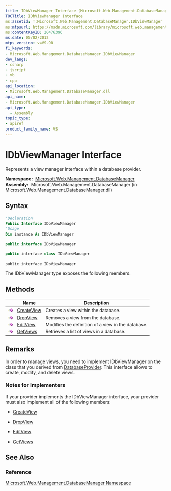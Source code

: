 ```yaml
---
title: IDbViewManager Interface (Microsoft.Web.Management.DatabaseManager)
TOCTitle: IDbViewManager Interface
ms:assetid: T:Microsoft.Web.Management.DatabaseManager.IDbViewManager
ms:mtpsurl: https://msdn.microsoft.com/library/microsoft.web.management.databasemanager.idbviewmanager(v=VS.90)
ms:contentKeyID: 20476396
ms.date: 05/02/2012
mtps_version: v=VS.90
f1_keywords:
- Microsoft.Web.Management.DatabaseManager.IDbViewManager
dev_langs:
- csharp
- jscript
- vb
- cpp
api_location:
- Microsoft.Web.Management.DatabaseManager.dll
api_name:
- Microsoft.Web.Management.DatabaseManager.IDbViewManager
api_type:
  - Assembly
topic_type:
- apiref
product_family_name: VS
---
```


# IDbViewManager Interface

Represents a view manager interface within a database provider.

**Namespace:**  [Microsoft.Web.Management.DatabaseManager](microsoft-web-management-databasemanager-namespace.md)  
**Assembly:**  Microsoft.Web.Management.DatabaseManager (in Microsoft.Web.Management.DatabaseManager.dll)

## Syntax

```vb
'Declaration
Public Interface IDbViewManager
'Usage
Dim instance As IDbViewManager
```

```csharp
public interface IDbViewManager
```

```cpp
public interface class IDbViewManager
```

```jscript
public interface IDbViewManager
```

The IDbViewManager type exposes the following members.

## Methods

||Name|Description|
|--- |--- |--- |
|![Public method](images/Dd566041.pubmethod(en-us,VS.90).gif "Public method")|[CreateView](idbviewmanager-createview-method-microsoft-web-management-databasemanager.md)|Creates a view within the database.|
|![Public method](images/Dd566041.pubmethod(en-us,VS.90).gif "Public method")|[DropView](idbviewmanager-dropview-method-microsoft-web-management-databasemanager.md)|Removes a view from the database.|
|![Public method](images/Dd566041.pubmethod(en-us,VS.90).gif "Public method")|[EditView](idbviewmanager-editview-method-microsoft-web-management-databasemanager.md)|Modifies the definition of a view in the database.|
|![Public method](images/Dd566041.pubmethod(en-us,VS.90).gif "Public method")|[GetViews](idbviewmanager-getviews-method-microsoft-web-management-databasemanager.md)|Retrieves a list of views in a database.|

## Remarks

In order to manage views, you need to implement IDbViewManager on the class that you derived from [DatabaseProvider](databaseprovider-class-microsoft-web-management-databasemanager.md). This interface allows to create, modify, and delete views.

### 

### Notes for Implementers

If your provider implements the IDbViewManager interface, your provider must also implement all of the following members:

  - [CreateView](idbviewmanager-createview-method-microsoft-web-management-databasemanager.md)

  - [DropView](idbviewmanager-dropview-method-microsoft-web-management-databasemanager.md)

  - [EditView](idbviewmanager-editview-method-microsoft-web-management-databasemanager.md)

  - [GetViews](idbviewmanager-getviews-method-microsoft-web-management-databasemanager.md)

## See Also

### Reference

[Microsoft.Web.Management.DatabaseManager Namespace](microsoft-web-management-databasemanager-namespace.md)
